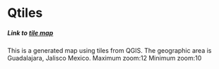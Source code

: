 # Qtiles
##### Link to [tile map](https://garciahan.github.io/Qtiles/JaliscoQtile.html)
This is a generated map using tiles from QGIS. The geographic area is Guadalajara, Jalisco Mexico.
Maximum zoom:12
Minimum zoom:10
